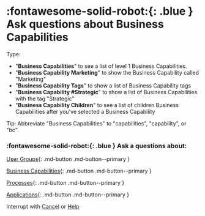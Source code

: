 # :fontawesome-solid-robot:{: .blue } Ask questions about Business Capabilities

Type: 

- "**Business Capabilities**" to see a list of level 1 Business Capabilities. 
- "**Business Capability Marketing**" to show the Business Capability called "Marketing"
- "**Business Capability Tags**" to show a list of Business Capability tags
- "**Business Capability #Strategic**" to show a list of Business Capabilities with the tag "Strategic"
- "**Business Capability Children**" to see a list of children Business Capabilities after you've selected a Business Capability

Tip: Abbreviate "Business Capabilities" to "capabilities", "capability", or "bc".

### :fontawesome-solid-robot:{: .blue } Ask a questions about:

[User Groups](/help-user-group){: .md-button .md-button--primary }

[Business Capabilities](/help-business-capability){: .md-button .md-button--primary }

[Processes](/help-process){: .md-button .md-button--primary }

[Applications](/help-application){: .md-button .md-button--primary }

Interrupt with [Cancel](/cancel) or [Help](/help)
